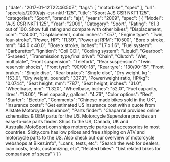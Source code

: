{
    "date": "2017-01-12T22:46:50Z",
    "tags": [
        "motorbike",
        "spec"
    ],
    "url": "spec\/ajs\/2009\/ajs-csr-nkt1-125",
    "title": "Sport AJS CSR NKT1 125",
    "categories": "Sport",
    "brands": "ajs",
    "years": "2009",
    "spec": [
        {
            "Model": "AJS CSR NKT1 125",
            "Year": "2009",
            "Category": "Sport",
            "Rating": "61.3 out of 100. Show full rating and compare with other bikes",
            "Displacement, ccm": "124.00",
            "Displacement, cubic inches": "7.57",
            "Engine type": "Twin, four-stroke",
            "Power, HP": "11.39",
            "Power at RPM": "10500",
            "Bore x stroke, mm": "44.0 x 40.0",
            "Bore x stroke, inches": "1.7 x 1.6",
            "Fuel system": "Carburettor",
            "Ignition": "Coil CDI",
            "Cooling system": "Liquid",
            "Gearbox": "5-speed",
            "Transmission type,final drive": "Chain",
            "Clutch": "Wet, multiplate",
            "Front suspension": "Telefork",
            "Rear suspension": "Twin reservoir shocks",
            "Front tyre": "90\/90-18",
            "Rear tyre": "130\/90-15",
            "Front brakes": "Single disc",
            "Rear brakes": "Single disc",
            "Dry weight, kg": "153.0",
            "Dry weight, pounds": "337.3",
            "Power\/weight ratio, HP\/kg": "0.0744",
            "Seat height, mm": "787",
            "Seat height, inches": "31.0",
            "Wheelbase, mm": "1.320",
            "Wheelbase, inches": "52.0",
            "Fuel capacity, litres": "18.00",
            "Fuel capacity, gallons": "4.76",
            "Color options": "Red",
            "Starter": "Electric",
            "Comments": "Chinese made bikes sold in the UK",
            "Insurance costs": "Get estimated US insurance cost with a quote from Allstate Motorcycle Insurance",
            "Parts finder": "Chaparral provides online schematics & OEM parts for the US.   Motorcycle Superstore provides an easy-to-use parts finder. Ships to the US, Canada, UK and Australia.MotoSport.com ships motorcycle parts and accessories to most countries.    Sixity.com has low prices and free shipping on ATV and motorcycle parts to the US. Also check out our overview of motorcycle webshops at Bikez.info",
            "Loans, tests, etc": "Search the web for dealers, loan costs, tests, customizing, etc",
            "Related bikes": "List related bikes for comparison of specs"
        }
    ]
}